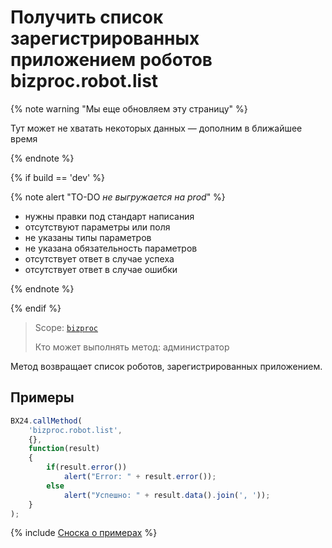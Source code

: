 # Получить список зарегистрированных приложением роботов bizproc.robot.list

{% note warning "Мы еще обновляем эту страницу" %}

Тут может не хватать некоторых данных — дополним в ближайшее время

{% endnote %}

{% if build == 'dev' %}

{% note alert "TO-DO _не выгружается на prod_" %}

- нужны правки под стандарт написания
- отсутствуют параметры или поля
- не указаны типы параметров
- не указана обязательность параметров
- отсутствует ответ в случае успеха
- отсутствует ответ в случае ошибки

{% endnote %}

{% endif %}

> Scope: [`bizproc`](../../scopes/permissions.md)
>
> Кто может выполнять метод: администратор

Метод возвращает список роботов, зарегистрированных приложением.

## Примеры

```javascript
BX24.callMethod(
	'bizproc.robot.list',
	{},
	function(result)
	{
		if(result.error())
			alert("Error: " + result.error());
		else
			alert("Успешно: " + result.data().join(', '));
	}
);
```

{% include [Сноска о примерах](../../../_includes/examples.md) %}